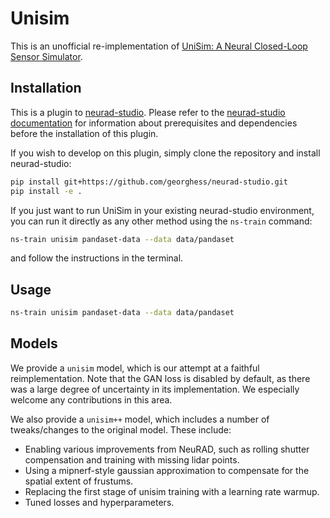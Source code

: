 # Unisim

This is an unofficial re-implementation of [UniSim: A Neural Closed-Loop Sensor Simulator](https://openaccess.thecvf.com/content/CVPR2023/papers/Yang_UniSim_A_Neural_Closed-Loop_Sensor_Simulator_CVPR_2023_paper.pdf).



## Installation
This is a plugin to [neurad-studio](https://github.com/geohess/neurad-studio). Please refer to the [neurad-studio documentation](https://github.com/georghess/neurad-studio?tab=readme-ov-file#1-installation-setup-the-environment) for information about prerequisites and dependencies before the installation of this plugin.


If you wish to develop on this plugin, simply clone the repository and install neurad-studio:

```bash
pip install git+https://github.com/georghess/neurad-studio.git
pip install -e .
```

If you just want to run UniSim in your existing neurad-studio environment, you can run it directly as any other method using the `ns-train` command:
```bash
ns-train unisim pandaset-data --data data/pandaset
```
and follow the instructions in the terminal.

## Usage

```bash
ns-train unisim pandaset-data --data data/pandaset
```

## Models

We provide a `unisim` model, which is our attempt at a faithful reimplementation. Note that the GAN loss is disabled by default, as there was a large degree of uncertainty in its implementation. We especially welcome any contributions in this area.

We also provide a `unisim++` model, which includes a number of tweaks/changes to the original model. These include:
- Enabling various improvements from NeuRAD, such as rolling shutter compensation and training with missing lidar points.
- Using a mipnerf-style gaussian approximation to compensate for the spatial extent of frustums.
- Replacing the first stage of unisim training with a learning rate warmup.
- Tuned losses and hyperparameters.